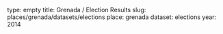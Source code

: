 type: empty
title: Grenada / Election Results
slug: places/grenada/datasets/elections
place: grenada
dataset: elections
year: 2014
